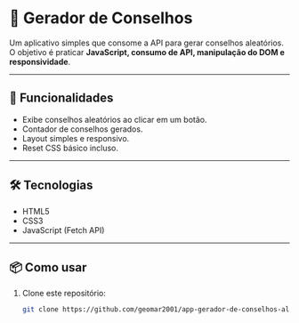 # 📝 Gerador de Conselhos

Um aplicativo simples que consome a API para gerar conselhos aleatórios.  
O objetivo é praticar **JavaScript, consumo de API, manipulação do DOM e responsividade**.

---

## 🚀 Funcionalidades
- Exibe conselhos aleatórios ao clicar em um botão.  
- Contador de conselhos gerados.  
- Layout simples e responsivo.  
- Reset CSS básico incluso.  

---

## 🛠️ Tecnologias
- HTML5  
- CSS3  
- JavaScript (Fetch API)  

---

## 📦 Como usar
1. Clone este repositório:
   ```bash
   git clone https://github.com/geomar2001/app-gerador-de-conselhos-aleat-rios.git

